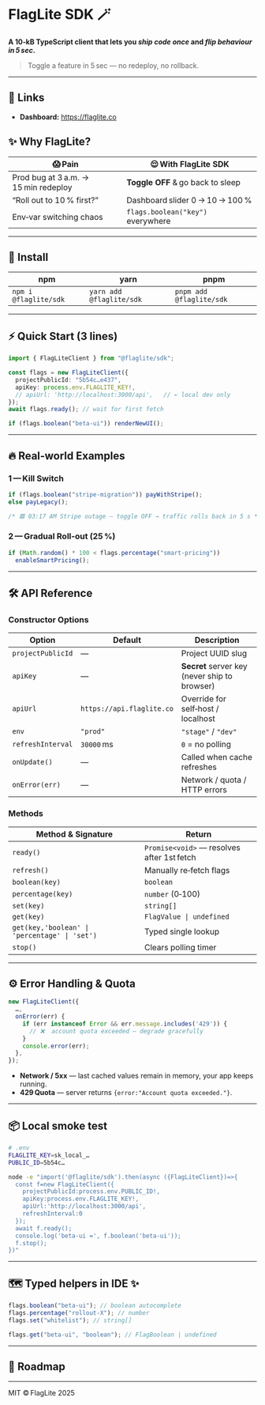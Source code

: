 # FlagLite SDK 🪄

**A 10‑kB TypeScript client that lets you _ship code once_ and _flip behaviour in 5 sec_.**

> Toggle a feature in 5 sec — no redeploy, no rollback.

---

## 🔗 Links

- **Dashboard:** <https://flaglite.co>

## ✨ Why FlagLite?

| 😱 Pain                              | 😌 With FlagLite SDK              |
| ------------------------------------ | --------------------------------- |
| Prod bug at 3 a.m. → 15 min redeploy | **Toggle OFF** & go back to sleep |
| “Roll out to 10 % first?”            | Dashboard slider 0 → 10 → 100 %   |
| Env‑var switching chaos              | `flags.boolean("key")` everywhere |

---

## 🚀 Install

| npm                   | yarn                     | pnpm                     |
| --------------------- | ------------------------ | ------------------------ |
| `npm i @flaglite/sdk` | `yarn add @flaglite/sdk` | `pnpm add @flaglite/sdk` |

---

## ⚡ Quick Start (3 lines)

```ts
import { FlagLiteClient } from "@flaglite/sdk";

const flags = new FlagLiteClient({
  projectPublicId: "5b54c…e437",
  apiKey: process.env.FLAGLITE_KEY!,
  // apiUrl: 'http://localhost:3000/api',   // ← local dev only
});
await flags.ready(); // wait for first fetch

if (flags.boolean("beta-ui")) renderNewUI();
```

---

## 🔥 Real‑world Examples

### 1 — Kill Switch

```ts
if (flags.boolean("stripe‑migration")) payWithStripe();
else payLegacy();

/* 🟥 03:17 AM Stripe outage — toggle OFF → traffic rolls back in 5 s */
```

### 2 — Gradual Roll‑out (25 %)

```ts
if (Math.random() * 100 < flags.percentage("smart‑pricing"))
  enableSmartPricing();
```

---

## 🛠️ API Reference

### Constructor Options

| Option            | Default                   | Description                                   |
| ----------------- | ------------------------- | --------------------------------------------- |
| `projectPublicId` | —                         | Project UUID slug                             |
| `apiKey`          | —                         | **Secret** server key (never ship to browser) |
| `apiUrl`          | `https://api.flaglite.co` | Override for self‑host / localhost            |
| `env`             | `"prod"`                  | `"stage"` / `"dev"`                           |
| `refreshInterval` | `30000` ms                | `0` = no polling                              |
| `onUpdate()`      | —                         | Called when cache refreshes                   |
| `onError(err)`    | —                         | Network / quota / HTTP errors                 |

### Methods

| Method & Signature                            | Return                                     |
| --------------------------------------------- | ------------------------------------------ |
| `ready()`                                     | `Promise<void>` — resolves after 1st fetch |
| `refresh()`                                   | Manually re‑fetch flags                    |
| `boolean(key)`                                | `boolean`                                  |
| `percentage(key)`                             | `number` (0‑100)                           |
| `set(key)`                                    | `string[]`                                 |
| `get(key)`                                    | `FlagValue \| undefined`                   |
| `get(key,'boolean' \| 'percentage' \| 'set')` | Typed single lookup                        |
| `stop()`                                      | Clears polling timer                       |

---

## ⚙️ Error Handling & Quota

```ts
new FlagLiteClient({
  …,
  onError(err) {
    if (err instanceof Error && err.message.includes('429')) {
      // ❌  account quota exceeded — degrade gracefully
    }
    console.error(err);
  },
});
```

- **Network / 5xx** — last cached values remain in memory, your app keeps running.
- **429 Quota** — server returns `{error:"Account quota exceeded."}`.

---

## 📦 Local smoke test

```bash
# .env
FLAGLITE_KEY=sk_local_…
PUBLIC_ID=5b54c…

node -e "import('@flaglite/sdk').then(async ({FlagLiteClient})=>{
  const f=new FlagLiteClient({
    projectPublicId:process.env.PUBLIC_ID!,
    apiKey:process.env.FLAGLITE_KEY!,
    apiUrl:'http://localhost:3000/api',
    refreshInterval:0
  });
  await f.ready();
  console.log('beta-ui =', f.boolean('beta-ui'));
  f.stop();
})"
```

---

## 🗺️ Typed helpers in IDE ✨

```ts
flags.boolean("beta-ui"); // boolean autocomplete
flags.percentage("rollout-X"); // number
flags.set("whitelist"); // string[]

flags.get("beta-ui", "boolean"); // FlagBoolean | undefined
```

---

## 🔮 Roadmap

---

MIT © FlagLite 2025
